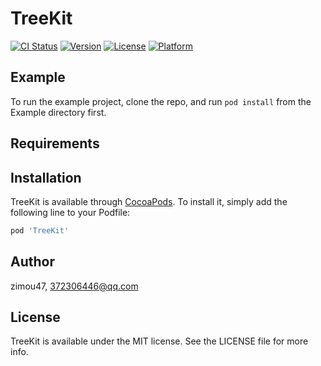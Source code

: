 # TreeKit

[![CI Status](https://img.shields.io/travis/zimou47/TreeKit.svg?style=flat)](https://travis-ci.org/zimou47/TreeKit)
[![Version](https://img.shields.io/cocoapods/v/TreeKit.svg?style=flat)](https://cocoapods.org/pods/TreeKit)
[![License](https://img.shields.io/cocoapods/l/TreeKit.svg?style=flat)](https://cocoapods.org/pods/TreeKit)
[![Platform](https://img.shields.io/cocoapods/p/TreeKit.svg?style=flat)](https://cocoapods.org/pods/TreeKit)

## Example

To run the example project, clone the repo, and run `pod install` from the Example directory first.

## Requirements

## Installation

TreeKit is available through [CocoaPods](https://cocoapods.org). To install
it, simply add the following line to your Podfile:

```ruby
pod 'TreeKit'
```

## Author

zimou47, 372306446@qq.com

## License

TreeKit is available under the MIT license. See the LICENSE file for more info.
